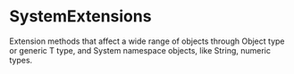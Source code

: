 SystemExtensions
================

Extension methods that affect a wide range of objects through Object type or generic T type, and System namespace objects, like String, numeric types.
